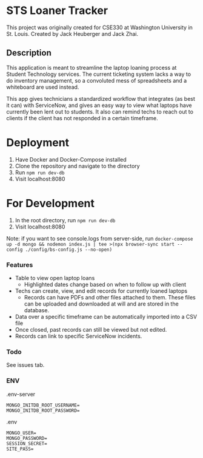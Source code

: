 # STS Loaner Tracker

This project was originally created for CSE330 at Washington University in St. Louis.
Created by Jack Heuberger and Jack Zhai.

## Description

This application is meant to streamline the laptop loaning process at Student Technology services. The current ticketing system lacks a way to do inventory management, so a convoluted mess of spreadsheets and a whiteboard are used instead.

This app gives technicians a standardized workflow that integrates (as best it can) with ServiceNow, and gives an easy way to view what laptops have currently been lent out to students. It also can remind techs to reach out to clients if the client has not responded in a certain timeframe.

# Deployment

1. Have Docker and Docker-Compose installed
2. Clone the repository and navigate to the directory
3. Run `npm run dev-db`
4. Visit localhost:8080

# For Development

1. In the root directory, run `npm run dev-db`
2. Visit localhost:8080

Note: if you want to see console.logs from server-side, run `docker-compose up -d mongo && nodemon index.js | tee >(npx browser-sync start --config ./config/bs-config.js --no-open)`

### Features

- Table to view open laptop loans
  - Highlighted dates change based on when to follow up with client
- Techs can create, view, and edit records for currently loaned laptops
  - Records can have PDFs and other files attached to them. These files can be uploaded and downloaded at will and are stored in the database.
- Data over a specific timeframe can be automatically imported into a CSV file
- Once closed, past records can still be viewed but not edited.
- Records can link to specific ServiceNow incidents.

### Todo

See issues tab.

### ENV

.env-server
```
MONGO_INITDB_ROOT_USERNAME=
MONGO_INITDB_ROOT_PASSWORD=
```

.env
```
MONGO_USER=
MONGO_PASSWORD=
SESSION_SECRET=
SITE_PASS=
```